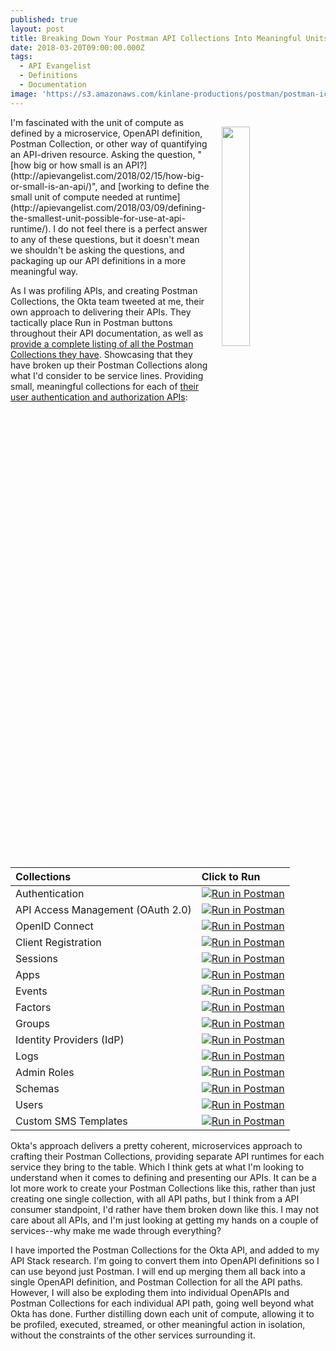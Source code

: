 ```yaml
---
published: true
layout: post
title: Breaking Down Your Postman API Collections Into Meaningful Units Of Compute
date: 2018-03-20T09:00:00.000Z
tags:
  - API Evangelist
  - Definitions
  - Documentation
image: 'https://s3.amazonaws.com/kinlane-productions/postman/postman-icon.png'
---
```

<p><img src="{{ page.image }}" width="30%" align="right" style="padding: 15px;" /></p>I'm fascinated with the unit of compute as defined by a microservice, OpenAPI definition, Postman Collection, or other way of quantifying an API-driven resource. Asking the question, "[how big or how small is an API?](http://apievangelist.com/2018/02/15/how-big-or-small-is-an-api/)", and [working to define the small unit of compute needed at runtime](http://apievangelist.com/2018/03/09/defining-the-smallest-unit-possible-for-use-at-api-runtime/). I do not feel there is a perfect answer to any of these questions, but it doesn't mean we shouldn't be asking the questions, and packaging up our API definitions in a more meaningful way.

As I was profiling APIs, and creating Postman Collections, the Okta team tweeted at me, their own approach to delivering their APIs. They tactically place Run in Postman buttons throughout their API documentation, as well as [provide a complete listing of all the Postman Collections they have](https://developer.okta.com/docs/api/getting_started/api_test_client.html#collections-quick-reference). Showcasing that they have broken up their Postman Collections along what I'd consider to be service lines. Providing small, meaningful collections for each of [their user authentication and authorization APIs](https://developer.okta.com/docs/api/getting_started/api_test_client.html):

<table>
  <thead>
    <tr>
      <th style="text-align: left">Collections</th>
      <th style="text-align: left">Click to Run</th>
    </tr>
  </thead>
  <tbody>
    <tr>
      <td style="text-align: left">Authentication</td>
      <td style="text-align: left"><a href="https://app.getpostman.com/run-collection/f9684487e584101f25a3" target="_blank"><img src="https://run.pstmn.io/button.svg" alt="Run in Postman" /></a></td>
    </tr>
    <tr>
      <td style="text-align: left">API Access Management (OAuth 2.0)</td>
      <td style="text-align: left"><a href="https://app.getpostman.com/run-collection/e4d286b1af2294bb14a0" target="_blank"><img src="https://run.pstmn.io/button.svg" alt="Run in Postman" /></a></td>
    </tr>
    <tr>
      <td style="text-align: left">OpenID Connect</td>
      <td style="text-align: left"><a href="https://app.getpostman.com/run-collection/fd92d7c1ab0fbfdecab2" target="_blank"><img src="https://run.pstmn.io/button.svg" alt="Run in Postman" /></a></td>
    </tr>
    <tr>
      <td style="text-align: left">Client Registration</td>
      <td style="text-align: left"><a href="https://app.getpostman.com/run-collection/291ba43cde74844dd4a7" target="_blank"><img src="https://run.pstmn.io/button.svg" alt="Run in Postman" /></a></td>
    </tr>
    <tr>
      <td style="text-align: left">Sessions</td>
      <td style="text-align: left"><a href="https://app.getpostman.com/run-collection/b2e06a22c396bcc94530" target="_blank"><img src="https://run.pstmn.io/button.svg" alt="Run in Postman" /></a></td>
    </tr>
    <tr>
      <td style="text-align: left">Apps</td>
      <td style="text-align: left"><a href="https://app.getpostman.com/run-collection/4857222012c11cf5e8cd" target="_blank"><img src="https://run.pstmn.io/button.svg" alt="Run in Postman" /></a></td>
    </tr>
    <tr>
      <td style="text-align: left">Events</td>
      <td style="text-align: left"><a href="https://app.getpostman.com/run-collection/f990a71f061a7a16d0bf" target="_blank"><img src="https://run.pstmn.io/button.svg" alt="Run in Postman" /></a></td>
    </tr>
    <tr>
      <td style="text-align: left">Factors</td>
      <td style="text-align: left"><a href="https://app.getpostman.com/run-collection/9fdda657d134039fcaba" target="_blank"><img src="https://run.pstmn.io/button.svg" alt="Run in Postman" /></a></td>
    </tr>
    <tr>
      <td style="text-align: left">Groups</td>
      <td style="text-align: left"><a href="https://app.getpostman.com/run-collection/0bb414f9594ed93672a0" target="_blank"><img src="https://run.pstmn.io/button.svg" alt="Run in Postman" /></a></td>
    </tr>
    <tr>
      <td style="text-align: left">Identity Providers (IdP)</td>
      <td style="text-align: left"><a href="https://app.getpostman.com/run-collection/00a7a643fc0ab3bb54c8" target="_blank"><img src="https://run.pstmn.io/button.svg" alt="Run in Postman" /></a></td>
    </tr>
    <tr>
      <td style="text-align: left">Logs</td>
      <td style="text-align: left"><a href="https://app.getpostman.com/run-collection/9cfb0dd661a5432a77c6" target="_blank"><img src="https://run.pstmn.io/button.svg" alt="Run in Postman" /></a></td>
    </tr>
    <tr>
      <td style="text-align: left">Admin Roles</td>
      <td style="text-align: left"><a href="https://app.getpostman.com/run-collection/04f5ec85685ac6f2827e" target="_blank"><img src="https://run.pstmn.io/button.svg" alt="Run in Postman" /></a></td>
    </tr>
    <tr>
      <td style="text-align: left">Schemas</td>
      <td style="text-align: left"><a href="https://app.getpostman.com/run-collection/443242e60287fb4b8d6d" target="_blank"><img src="https://run.pstmn.io/button.svg" alt="Run in Postman" /></a></td>
    </tr>
    <tr>
      <td style="text-align: left">Users</td>
      <td style="text-align: left"><a href="https://app.getpostman.com/run-collection/1755573c5cf5fbf7968b" target="_blank"><img src="https://run.pstmn.io/button.svg" alt="Run in Postman" /></a></td>
    </tr>
    <tr>
      <td style="text-align: left">Custom SMS Templates</td>
      <td style="text-align: left"><a href="https://app.getpostman.com/run-collection/d71f7946d8d56ccdaa06" target="_blank"><img src="https://run.pstmn.io/button.svg" alt="Run in Postman" /></a></td>
    </tr>
  </tbody>
</table>

Okta's approach delivers a pretty coherent, microservices approach to crafting their Postman Collections, providing separate API runtimes for each service they bring to the table. Which I think gets at what I'm looking to understand when it comes to defining and presenting our APIs. It can be a lot more work to create your Postman Collections like this, rather than just creating one single collection, with all API paths, but I think from a API consumer standpoint, I'd rather have them broken down like this. I may not care about all APIs, and I'm just looking at getting my hands on a couple of services--why make me wade through everything?

I have imported the Postman Collections for the Okta API, and added to my API Stack research. I'm going to convert them into OpenAPI definitions so I can use beyond just Postman. I will end up merging them all back into a single OpenAPI definition, and Postman Collection for all the API paths. However, I will also be exploding them into individual OpenAPIs and Postman Collections for each individual API path, going well beyond what Okta has done. Further distilling down each unit of compute, allowing it to be profiled, executed, streamed, or other meaningful action in isolation, without the constraints of the other services surrounding it.

<script type="text/javascript">
  (function (p,o,s,t,m,a,n) {
    !p[s] && (p[s] = function () { (p[t] || (p[t] = [])).push(arguments); });
    !o.getElementById(s+t) && o.getElementsByTagName("head")[0].appendChild((
      (n = o.createElement("script")),
      (n.id = s+t), (n.async = 1), (n.src = m), n
    ));
  }(window, document, "_pm", "PostmanRunObject", "https://run.pstmn.io/button.js"));
</script>

